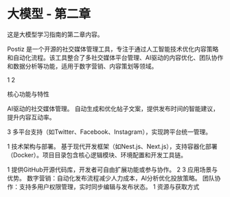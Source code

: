 # 大模型 - 第二章

这是大模型学习指南的第二章内容。

Postiz 是一个开源的社交媒体管理工具，专注于通过人工智能技术优化内容策略和自动化流程‌。该工具整合了多社交媒体平台管理、AI驱动的内容优化、团队协作和数据分析等功能，适用于数字营销、内容策划等领域。‌‌

1‌‌
2

‌核心功能与特性‌

‌AI驱动的社交媒体管理‌。
自动生成和优化帖子文案，提供发布时间的智能建议，提升内容互动率。‌‌

3
多平台支持（如Twitter、Facebook、Instagram），实现跨平台统一管理。‌‌

1
‌技术架构与部署‌。
基于现代开发框架（如Nest.js、Next.js），支持容器化部署（Docker）。项目目录包含核心逻辑模块、环境配置和开发工具链。‌‌

1
提供GitHub开源代码库，开发者可自由扩展功能或参与协作。‌‌
2‌‌
3
‌应用场景与优势‌。
‌数字营销‌：自动化发布流程减少人力成本，AI分析优化投放策略。
‌团队协作‌：支持多用户权限管理，实时同步编辑与发布状态。‌‌
1
‌资源与获取方式
